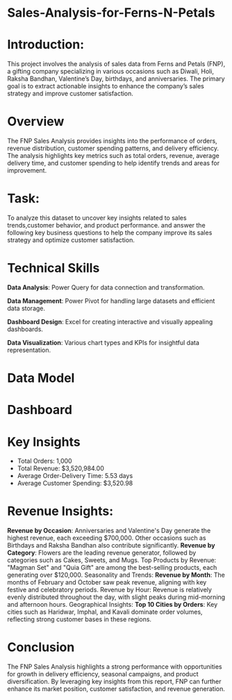 # Sales-Analysis-for-Ferns-N-Petals
# Introduction:
This project involves the analysis of sales data from Ferns and Petals (FNP), a gifting company specializing in various occasions such as Diwali, Holi, Raksha Bandhan, Valentine’s Day, birthdays, and anniversaries. The primary goal is to extract actionable insights to enhance the company’s sales strategy and improve customer satisfaction.
# Overview
The FNP Sales Analysis provides insights into the performance of orders, revenue distribution, customer spending patterns, and delivery efficiency. The analysis highlights key metrics such as total orders, revenue, average delivery time, and customer spending to help identify trends and areas for improvement.
# Task:
To analyze this dataset to uncover key insights related to sales trends,customer behavior, and product performance.
 and answer the following key business questions to help the company
improve its sales strategy and optimize customer satisfaction.
# Technical Skills
**Data Analysis**: Power Query for data connection and transformation.

**Data Management**: Power Pivot for handling large datasets and efficient data storage.

**Dashboard Design**: Excel for creating interactive and visually appealing dashboards.

**Data Visualization**: Various chart types and KPIs for insightful data representation. 
# Data Model
<a href="Screenshot 2024-12-06 220102.png"></a>
# Dashboard
<a href="Screenshot FNP.png"></a>
# Key Insights
* Total Orders: 1,000
* Total Revenue: $3,520,984.00
* Average Order-Delivery Time: 5.53 days
* Average Customer Spending: $3,520.98
# Revenue Insights:
**Revenue by Occasion**:
Anniversaries and Valentine's Day generate the highest revenue, each exceeding $700,000.
Other occasions such as Birthdays and Raksha Bandhan also contribute significantly.
**Revenue by Category**:
Flowers are the leading revenue generator, followed by categories such as Cakes, Sweets, and Mugs.
Top Products by Revenue:
"Magman Set" and "Quia Gift" are among the best-selling products, each generating over $120,000.
Seasonality and Trends:
**Revenue by Month**:
The months of February and October saw peak revenue, aligning with key festive and celebratory periods.
Revenue by Hour:
Revenue is relatively evenly distributed throughout the day, with slight peaks during mid-morning and afternoon hours.
Geographical Insights:
**Top 10 Cities by Orders**:
Key cities such as Haridwar, Imphal, and Kavali dominate order volumes, reflecting strong customer bases in these regions.
# Conclusion
The FNP Sales Analysis highlights a strong performance with opportunities for growth in delivery efficiency, seasonal campaigns, and product diversification. By leveraging key insights from this report, FNP can further enhance its market position, customer satisfaction, and revenue generation.



